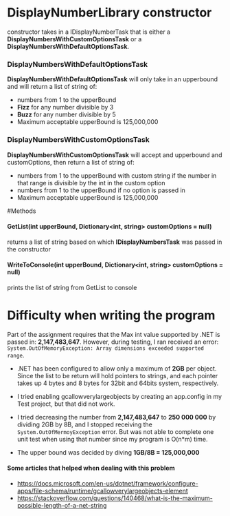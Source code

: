 # DisplayNumberLibrary constructor
constructor takes in a IDisplayNumberTask that is either a **DisplayNumbersWithCustomOptionsTask** or a **DisplayNumbersWithDefaultOptionsTask**.

### DisplayNumbersWithDefaultOptionsTask
**DisplayNumbersWithDefaultOptionsTask** will only take in an upperbound and will return a list of string of:
- numbers from 1 to the upperBound 
- **Fizz** for any number divisible by 3
- **Buzz** for any number divisible by 5
- Maximum acceptable upperBound is 125,000,000

### DisplayNumbersWithCustomOptionsTask
**DisplayNumbersWithCustomOptionsTask** will accept and upperbound and customOptions, then return a list of string of:
- numbers from 1 to the upperBound with custom string if the number in that range is divisible by the int in the custom option
- numbers from 1 to the upperBound if no option is passed in
- Maximum acceptable upperBound is 125,000,000
  
#Methods
#### GetList(int upperBound, Dictionary<int, string> customOptions = null)
returns a list of string based on which **IDisplayNumbersTask** was passed in the constructor
#### WriteToConsole(int upperBound, Dictionary<int, string> customOptions = null)
prints the list of string from GetList to console

# Difficulty when writing the program
Part of the assignment requires that the Max int value supported by .NET is passed in: **2,147,483,647**. However, during testing, I ran received an error: `System.OutOfMemoryException: Array dimensions exceeded supported range`.

- .NET has been configured to allow only a maximum of **2GB** per object. Since the list to be return will hold pointers to strings, and each pointer takes up 4 bytes and 8 bytes for 32bit and 64bits system, respectively.

- I tried enabling gcallowverylargeobjects by creating an app.config in my Test project, but that did not work. 

- I tried decreasing the number from **2,147,483,647** to **250 000 000** by dividing 2GB by 8B, and I stopped receiving the `System.OutOfMermoyException` error. But was not able to complete one unit test when using that number since my program is O(n*m) time.

- The upper bound was decided by diving **1GB/8B = 125,000,000**

#### Some articles that helped when dealing with this problem
- https://docs.microsoft.com/en-us/dotnet/framework/configure-apps/file-schema/runtime/gcallowverylargeobjects-element
- https://stackoverflow.com/questions/140468/what-is-the-maximum-possible-length-of-a-net-string
